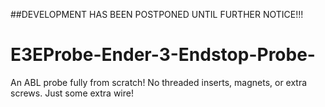 ##DEVELOPMENT HAS BEEN POSTPONED UNTIL FURTHER NOTICE!!! 

# E3EProbe-Ender-3-Endstop-Probe-
An ABL probe fully from scratch! No threaded inserts, magnets, or extra screws. Just some extra wire! 

